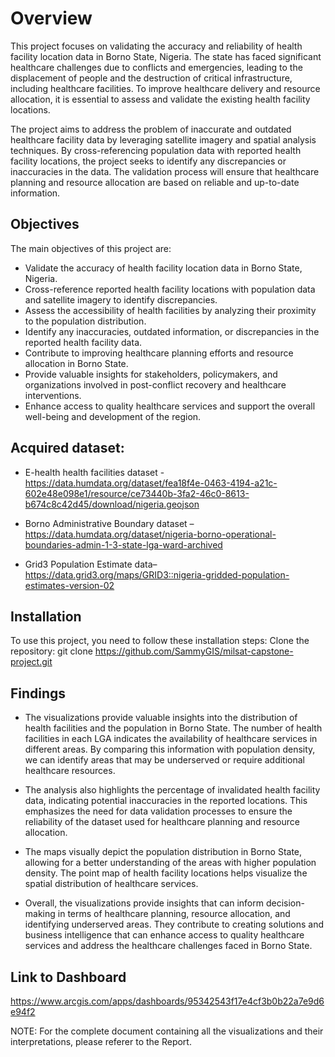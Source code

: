 # Overview
This project focuses on validating the accuracy and reliability of health facility location data in Borno State, Nigeria. The state has faced significant healthcare challenges due to conflicts and emergencies, leading to the displacement of people and the destruction of critical infrastructure, including healthcare facilities. To improve healthcare delivery and resource allocation, it is essential to assess and validate the existing health facility locations.

The project aims to address the problem of inaccurate and outdated healthcare facility data by leveraging satellite imagery and spatial analysis techniques. By cross-referencing population data with reported health facility locations, the project seeks to identify any discrepancies or inaccuracies in the data. The validation process will ensure that healthcare planning and resource allocation are based on reliable and up-to-date information.

## Objectives
The main objectives of this project are:
* Validate the accuracy of health facility location data in Borno State, Nigeria.
* Cross-reference reported health facility locations with population data and satellite imagery to identify discrepancies.
* Assess the accessibility of health facilities by analyzing their proximity to the population distribution.
* Identify any inaccuracies, outdated information, or discrepancies in the reported health facility data.
* Contribute to improving healthcare planning efforts and resource allocation in Borno State.
* Provide valuable insights for stakeholders, policymakers, and organizations involved in post-conflict recovery and healthcare interventions.
* Enhance access to quality healthcare services and support the overall well-being and development of the region.


##  Acquired dataset:
* E-health health facilities dataset -  https://data.humdata.org/dataset/fea18f4e-0463-4194-a21c-602e48e098e1/resource/ce73440b-3fa2-46c0-8613-b674c8c42d45/download/nigeria.geojson

* Borno Administrative Boundary dataset – https://data.humdata.org/dataset/nigeria-borno-operational-boundaries-admin-1-3-state-lga-ward-archived

* Grid3 Population Estimate data–https://data.grid3.org/maps/GRID3::nigeria-gridded-population-estimates-version-02


##  Installation
To use this project, you need to follow these installation steps:
Clone the repository: git clone https://github.com/SammyGIS/milsat-capstone-project.git

## Findings

* The visualizations provide valuable insights into the distribution of health facilities and the population in Borno State. The number of health facilities in each LGA indicates the availability of healthcare services in different areas. By comparing this information with population density, we can identify areas that may be underserved or require additional healthcare resources.

* The analysis also highlights the percentage of invalidated health facility data, indicating potential inaccuracies in the reported locations. This emphasizes the need for data validation processes to ensure the reliability of the dataset used for healthcare planning and resource allocation.

* The maps visually depict the population distribution in Borno State, allowing for a better understanding of the areas with higher population density. The point map of health facility locations helps visualize the spatial distribution of healthcare services.

* Overall, the visualizations provide insights that can inform decision-making in terms of healthcare planning, resource allocation, and identifying underserved areas. They contribute to creating solutions and business intelligence that can enhance access to quality healthcare services and address the healthcare challenges faced in Borno State.

## Link to Dashboard
https://www.arcgis.com/apps/dashboards/95342543f17e4cf3b0b22a7e9d6e94f2

NOTE: For the complete document containing all the visualizations and their interpretations, please referer to the Report.
